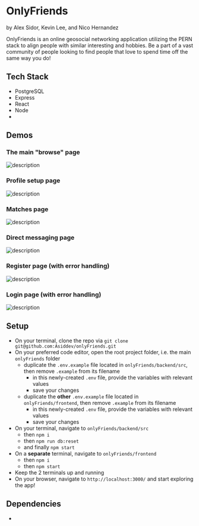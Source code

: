 # OnlyFriends 

by Alex Sidor, Kevin Lee, and Nico Hernandez

OnlyFriends is an online geosocial networking application utilizing the PERN stack to align people with similar interesting and hobbies. Be a part of a vast community of people looking to find people that love to spend time off the same way you do!

## Tech Stack
- PostgreSQL
- Express
- React
- Node
- 

## Demos

### The main "browse" page
![description](gifOrImgLinkHere)

### Profile setup page
![description](gifOrImgLinkHere)

### Matches page
![description](gifOrImgLinkHere)

### Direct messaging page
![description](gifOrImgLinkHere)

### Register page (with error handling)
![description](gifOrImgLinkHere)

### Login page (with error handling)
![description](gifOrImgLinkHere)

## Setup
- On your terminal, clone the repo via `git clone git@github.com:Asiddev/onlyFriends.git`
- On your preferred code editor, open the root project folder, i.e. the main `onlyFriends` folder
  - duplicate the `.env.example` file located in `onlyFriends/backend/src`, then remove `.example` from its filename
    - in this newly-created `.env` file, provide the variables with relevant values
    - save your changes
  - duplicate the **other** `.env.example` file located in `onlyFriends/frontend`, then remove `.example` from its filename
    - in this newly-created `.env` file, provide the variables with relevant values
    - save your changes
- On your terminal, navigate to `onlyFriends/backend/src`
  - then `npm i`
  - then `npm run db:reset`
  - and finally `npm start`
- On a **separate** terminal, navigate to `onlyFriends/frontend`
  - then `npm i`
  - then `npm start`
- Keep the 2 terminals up and running
- On your browser, navigate to `http://localhost:3000/` and start exploring the app!

## Dependencies
- 